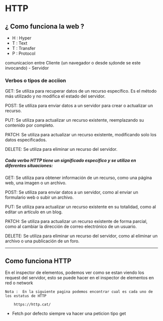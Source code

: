 # HTTP 

## ¿ Como funciona la web ?

* H : Hyper
* T : Text
* T : Transfer
* P : Protocol

comunicacion entre Cliente (un navegador o desde s¡donde se este invocando) - Servidor

### Verbos o tipos de acciion

GET: Se utiliza para recuperar datos de un recurso específico. Es el método más utilizado y no modifica el estado del servidor.

POST: Se utiliza para enviar datos a un servidor para crear o actualizar un recurso.

PUT: Se utiliza para actualizar un recurso existente, reemplazando su contenido por completo.

PATCH: Se utiliza para actualizar un recurso existente, modificando solo los datos especificados.

DELETE: Se utiliza para eliminar un recurso del servidor.


##### Cada verbo HTTP tiene un significado específico y se utiliza en diferentes situaciones:



GET: Se utiliza para obtener información de un recurso, como una página web, una imagen o un archivo.

POST: Se utiliza para enviar datos a un servidor, como al enviar un formulario web o subir un archivo.

PUT: Se utiliza para actualizar un recurso existente en su totalidad, como al editar un artículo en un blog.

PATCH: Se utiliza para actualizar un recurso existente de forma parcial, como al cambiar la dirección de correo electrónico de un usuario.

DELETE: Se utiliza para eliminar un recurso del servidor, como al eliminar un archivo o una publicación de un foro.

------------------------------------------------------------------------------------------------------------

## Como funciona HTTP

En el inspector de elementos, podemos ver como se estan viendo los request del servidor, esto se puede hacer en el inspector de elementos  en red o network

    Nota :  En la siguiente pagina podemos encontrar cual es cada uno de los estatus de HTTP

        https://http.cat/ 

* Fetch por defecto siempre va hacer una peticion tipo get

